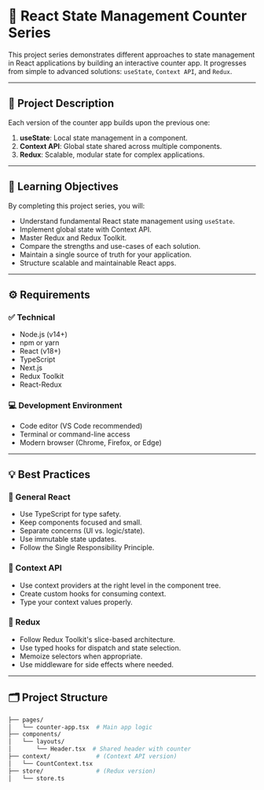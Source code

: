 # 🧠 React State Management Counter Series

This project series demonstrates different approaches to state management in React applications by building an interactive counter app. It progresses from simple to advanced solutions: `useState`, `Context API`, and `Redux`.

---

## 📌 Project Description

Each version of the counter app builds upon the previous one:

1. **useState**: Local state management in a component.
2. **Context API**: Global state shared across multiple components.
3. **Redux**: Scalable, modular state for complex applications.

---

## 🎯 Learning Objectives

By completing this project series, you will:

- Understand fundamental React state management using `useState`.
- Implement global state with Context API.
- Master Redux and Redux Toolkit.
- Compare the strengths and use-cases of each solution.
- Maintain a single source of truth for your application.
- Structure scalable and maintainable React apps.

---

## ⚙️ Requirements

### ✅ Technical

- Node.js (v14+)
- npm or yarn
- React (v18+)
- TypeScript
- Next.js
- Redux Toolkit
- React-Redux

### 💻 Development Environment

- Code editor (VS Code recommended)
- Terminal or command-line access
- Modern browser (Chrome, Firefox, or Edge)

---

## 💡 Best Practices

### 🔹 General React

- Use TypeScript for type safety.
- Keep components focused and small.
- Separate concerns (UI vs. logic/state).
- Use immutable state updates.
- Follow the Single Responsibility Principle.

### 🔸 Context API

- Use context providers at the right level in the component tree.
- Create custom hooks for consuming context.
- Type your context values properly.

### 🔺 Redux

- Follow Redux Toolkit's slice-based architecture.
- Use typed hooks for dispatch and state selection.
- Memoize selectors when appropriate.
- Use middleware for side effects where needed.

---

## 🗂 Project Structure

```bash
├── pages/
│   └── counter-app.tsx  # Main app logic
├── components/
│   └── layouts/
│       └── Header.tsx  # Shared header with counter
├── context/             # (Context API version)
│   └── CountContext.tsx
├── store/               # (Redux version)
│   └── store.ts
